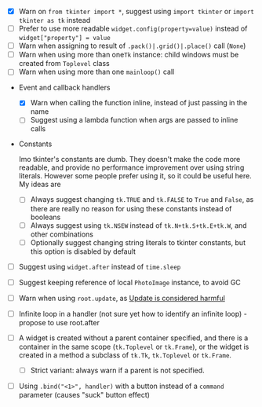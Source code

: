 - [x] Warn on `from tkinter import *`, suggest using `import tkinter` or `import tkinter as tk` instead
- [ ] Prefer to use more readable `widget.config(property=value)` instead of `widget["property"] = value`
- [ ] Warn when assigning to result of `.pack()|.grid()|.place()` call (`None`)
- [ ] Warn when using more than one`Tk` instance: child windows must be created from `Toplevel` class
- [ ] Warn when using more than one `mainloop()` call
- Event and callback handlers

  - [x] Warn when calling the function inline, instead of just passing in the name
  - [ ] Suggest using a lambda function when args are passed to inline calls

- Constants

  Imo tkinter's constants are dumb. They doesn't make the code more readable, and provide no performance improvement over using string literals. However some people prefer using it, so it could be useful here.
  My ideas are
  - [ ] Always suggest changing `tk.TRUE` and `tk.FALSE` to `True` and `False`, as there are really no reason for using these constants instead of booleans
  - [ ] Always suggest using `tk.NSEW` instead of `tk.N+tk.S+tk.E+tk.W`, and other combinations
  - [ ] Optionally suggest changing string literals to tkinter constants, but this option is disabled by default 

- [ ] Suggest using `widget.after` instead of `time.sleep`
- [ ] Suggest keeping reference of local `PhotoImage` instance, to avoid GC
- [ ] Warn when using `root.update`, as [Update is considered harmful](https://wiki.tcl-lang.org/page/Update+considered+harmful)
- [ ] Infinite loop in a handler (not sure yet how to identify an infinite loop) - propose to use root.after
- [ ] A widget is created without a parent container specified, and there is a container in the same scope (`tk.Toplevel` or `tk.Frame`), or the widget is created in a method a subclass of `tk.Tk`, `tk.Toplevel` or `tk.Frame`.

  - [ ] Strict variant: always warn if a parent is not specified.

- [ ] Using `.bind("<1>", handler)` with a button instead of a `command` parameter (causes "suck" button effect)
